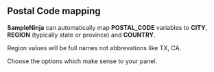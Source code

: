 ## Postal Code mapping

**SampleNinja** can automatically map **POSTAL_CODE** variables to **CITY**, **REGION** (typically state or province) and **COUNTRY**.

Region values will be full names not abbrevations like TX, CA.

Choose the options which make sense to your panel.

